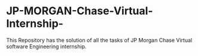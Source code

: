# JP-MORGAN-Chase-Virtual-Internship-
This Repository has the solution of  all the tasks of JP Morgan Chase Virtual software Engineering internship.
